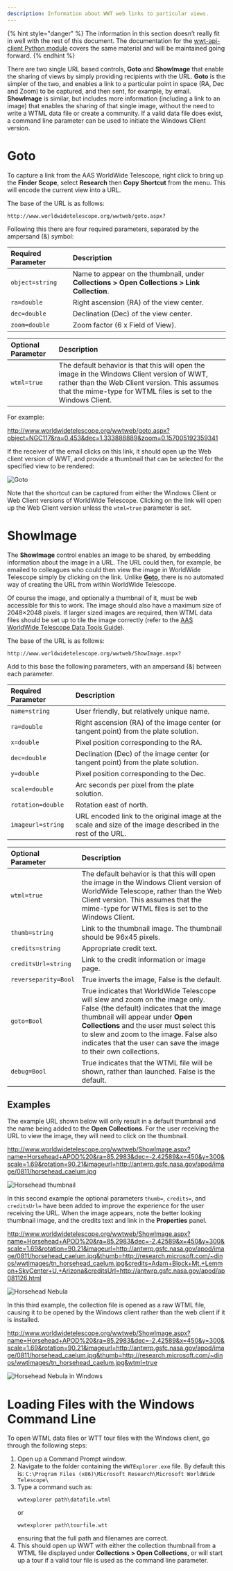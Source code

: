 ```yaml
---
description: Information about WWT web links to particular views.
---
```


{% hint style="danger" %}
The information in this section doesn’t really fit in well with the rest of
this document. The documentation for the
[wwt-api-client Python module](https://wwt-api-client.readthedocs.io/) covers
the same material and will be maintained going forward.
{% endhint %}

There are two single URL based controls, **Goto** and **ShowImage** that
enable the sharing of views by simply providing recipients with the URL.
**Goto** is the simpler of the two, and enables a link to a particular point
in space (RA, Dec and Zoom) to be captured, and then sent, for example, by
email. **ShowImage** is similar, but includes more information (including a
link to an image) that enables the sharing of that single image, without the
need to write a WTML data file or create a community. If a valid data file
does exist, a command line parameter can be used to initiate the Windows
Client version.


# Goto

To capture a link from the AAS WorldWide Telescope, right click to bring up the
**Finder Scope**, select **Research** then **Copy Shortcut** from the menu.
This will encode the current view into a URL.

The base of the URL is as follows:

```
http://www.worldwidetelescope.org/wwtweb/goto.aspx?
```

Following this there are four required parameters, separated by the ampersand
(&) symbol:

| Required Parameter | Description |
| :-- | :-- |
| `object=string` | Name to appear on the thumbnail, under **Collections > Open Collections > Link Collection**. |
| `ra=double` | Right ascension (RA) of the view center. |
| `dec=double` | Declination (Dec) of the view center. |
| `zoom=double` | Zoom factor (6 x Field of View). |


| Optional Parameter | Description |
| :-- | :-- |
| `wtml=true` | The default behavior is that this will open the image in the Windows Client version of WWT, rather than the Web Client version. This assumes that the mime-type for WTML files is set to the Windows Client. |

For example:

<http://www.worldwidetelescope.org/wwtweb/goto.aspx?object=NGC117&ra=0.453&dec=1.333888889&zoom=0.157005192359341>

If the receiver of the email clicks on this link, it should open up the Web
client version of WWT, and provide a thumbnail that can be
selected for the specified view to be rendered:

![Goto](images/GotoNGC117.jpg)

Note that the shortcut can be captured from either the Windows Client or Web
Client versions of WorldWide Telescope. Clicking on the link will open up the
Web Client version unless the `wtml=true` parameter is set.


# ShowImage

The **ShowImage** control enables an image to be shared, by embedding
information about the image in a URL. The URL could then, for example, be
emailed to colleagues who could then view the image in WorldWide Telescope
simply by clicking on the link. Unlike [**Goto**](#goto), there is no
automated way of creating the URL from within WorldWide Telescope.

Of course the image, and optionally a thumbnail of it, must be web accessible
for this to work. The image should also have a maximum size of 2048×2048
pixels. If larger sized images are required, then WTML data files should be
set up to tile the image correctly (refer to the
[AAS WorldWide Telescope Data Tools Guide](https://worldwidetelescope.gitbook.io/data-tools-guide/)).

The base of the URL is as follows:

```
http://www.worldwidetelescope.org/wwtweb/ShowImage.aspx?
```

Add to this base the following parameters, with an ampersand (&) between each
parameter.


| Required Parameter | Description |
| :-- | :-- |
| `name=string` | User friendly, but relatively unique name.
| `ra=double` | Right ascension (RA) of the image center (or tangent point) from the plate solution. |
| `x=double` | Pixel position corresponding to the RA. |
| `dec=double` | Declination (Dec) of the image center (or tangent point) from the plate solution. |
| `y=double` | Pixel position corresponding to the Dec. |
| `scale=double` | Arc seconds per pixel from the plate solution. |
| `rotation=double` | Rotation east of north. |
| `imageurl=string` | URL encoded link to the original image at the scale and size of the image described in the rest of the URL. |

| Optional Parameter | Description |
| :-- | :-- |
| `wtml=true` | The default behavior is that this will open the image in the Windows Client version of WorldWide Telescope, rather than the Web Client version. This assumes that the mime-type for WTML files is set to the Windows Client.
| `thumb=string` | Link to the thumbnail image. The thumbnail should be 96x45 pixels. |
| `credits=string` | Appropriate credit text. |
| `creditsUrl=string` | Link to the credit information or image page. |
| `reverseparity=Bool` | True inverts the image, False is the default. |
| `goto=Bool` | True indicates that WorldWide Telescope will slew and zoom on the image only. False (the default) indicates that the image thumbnail will appear under **Open Collections** and the user must select this to slew and zoom to the image. False also indicates that the user can save the image to their own collections. |
| `debug=Bool` | True indicates that the WTML file will be shown, rather than launched. False is the default. |

## Examples

The example URL shown below will only result in a default thumbnail and the
name being added to the **Open Collections**. For the user receiving the URL
to view the image, they will need to click on the thumbnail.

<http://www.worldwidetelescope.org/wwtweb/ShowImage.aspx?name=Horsehead+APOD%20&ra=85.2983&dec=-2.42589&x=450&y=300&scale=1.69&rotation=90.21&imageurl=http://antwrp.gsfc.nasa.gov/apod/image/0811/horsehead_caelum.jpg>

![Horsehead thumbnail](images/Horsehead1.jpg)

In this second example the optional parameters `thumb=`, `credits=`, and
`creditsUrl=` have been added to improve the experience for the user receiving
the URL. When the image appears, note the better looking thumbnail image, and
the credits text and link in the **Properties** panel.


<http://www.worldwidetelescope.org/wwtweb/ShowImage.aspx?name=Horsehead+APOD%20&ra=85.2983&dec=-2.42589&x=450&y=300&scale=1.69&rotation=90.21&imageurl=http://antwrp.gsfc.nasa.gov/apod/image/0811/horsehead_caelum.jpg&thumb=http://research.microsoft.com/~dinos/wwtimages/tn_horsehead_caelum.jpg&credits=Adam+Block+Mt.+Lemmon+SkyCenter+U.+Arizona&creditsUrl=http://antwrp.gsfc.nasa.gov/apod/ap081126.html>

![Horsehead Nebula](images/Horsehead2.png)

In this third example, the collection file is opened as a raw WTML file, causing it
to be opened by the Windows client rather than the web client if it is installed.

<http://www.worldwidetelescope.org/wwtweb/ShowImage.aspx?name=Horsehead+APOD%20&ra=85.2983&dec=-2.42589&x=450&y=300&scale=1.69&rotation=90.21&imageurl=http://antwrp.gsfc.nasa.gov/apod/image/0811/horsehead_caelum.jpg&thumb=http://research.microsoft.com/~dinos/wwtimages/tn_horsehead_caelum.jpg&wtml=true>


![Horsehead Nebula in Windows](images/horseheadinwindows.jpg)


# Loading Files with the Windows Command Line

To open WTML data files or WTT tour files with the Windows client, go through the following steps:

1.  Open up a Command Prompt window.
2.  Navigate to the folder containing the `WWTExplorer.exe` file. By default
    this is: `C:\Program Files (x86)\Microsoft Research\Microsoft WorldWide Telescope\`
3.  Type a command such as:
    ```
    wwtexplorer path\datafile.wtml
    ```
    or
    ```
    wwtexplorer path\tourfile.wtt
    ```
    ensuring that the full path and filenames are correct.
4.  This should open up WWT with either the collection thumbnail from a WTML
    file displayed under **Collections > Open Collections**, or will start up
    a tour if a valid tour file is used as the command line parameter.
